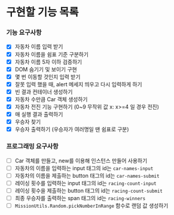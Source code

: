 # 구현할 기능 목록

### 기능 요구사항

- [x] 자동차 이름 입력 받기
- [x] 자동차 이름을 쉼표 기준 구분하기
- [x] 자동차 이름 5자 이하 검증하기
- [x] DOM 숨기기 및 보이기 구현
- [x] 몇 번 이동할 것인지 입력 받기
- [x] 잘못 입력 했을 때, alert 메세지 띄우고 다시 입력하게 하기
- [x] 빈 결과 컨테이너 생성하기
- [x] 자동차 수만큼 Car 객체 생성하기
- [x] 자동차 전진 기능 구현하기 (0~9 무작위 값 x: x>=4 일 경우 전진)
- [x] 매 실행 결과 출력하기
- [x] 우승자 찾기
- [x] 우승자 출력하기 (우승자가 여러명일 땐 쉼표로 구분)

### 프로그래밍 요구사항

- [ ] Car 객체를 만들고, new를 이용해 인스턴스 만들어 사용하기
- [ ] 자동차의 이름을 입력하는 input 태그의 id는 `car-names-input`
- [ ] 자동차의 이름을 제출하는 button 태그의 id는 `car-names-submit`
- [ ] 레이싱 횟수를 입력하는 input 태그의 id는 `racing-count-input`
- [ ] 레이싱 횟수을 제출하는 button 태그의 id는 `racing-count-submit`
- [ ] 최종 우승자를 출력하는 span 태그의 id는 `racing-winners`
- [ ] `MissionUtils.Random.pickNumberInRange` 함수로 랜덤 값 생성하기
